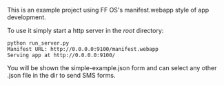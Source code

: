 This is an example project using FF OS's manifest.webapp style of app development.

To use it simply start a http server in the _root_ directory:

    python run_server.py 
    Manifest URL: http://0.0.0.0:9100/manifest.webapp
    Serving app at http://0.0.0.0:9100/

You will be shown the simple-example.json form and can select any other .json
file in the dir to send SMS forms.

